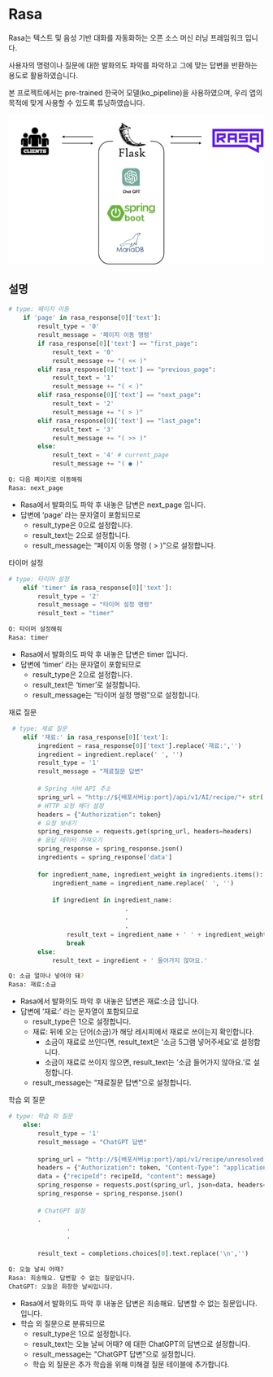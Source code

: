 # Rasa

Rasa는 텍스트 및 음성 기반 대화를 자동화하는 오픈 소스 머신 러닝 프레임워크 입니다.

사용자의 명령이나 질문에 대한 발화의도 파악를 파악하고 그에 맞는 답변을 반환하는 용도로 활용하였습니다.

본 프로젝트에서는 pre-trained 한국어 모델(ko_pipeline)을 사용하였으며, 우리 앱의 목적에 맞게 사용할 수 있도록 튜닝하였습니다.

![Untitled](https://github.com/YOBEE-8th/.github/blob/main/profile/backend_contents/img/rasa.png)

## 설명

```python
# type: 페이지 이동
    if 'page' in rasa_response[0]['text']:
        result_type = '0'
        result_message = '페이지 이동 명령'
        if rasa_response[0]['text'] == "first_page":
            result_text = '0'
            result_message += "( << )"
        elif rasa_response[0]['text'] == "previous_page":
            result_text = '1'
            result_message += "( < )"
        elif rasa_response[0]['text'] == "next_page":
            result_text = '2'
            result_message += "( > )"
        elif rasa_response[0]['text'] == "last_page":
            result_text = '3'
            result_message += "( >> )"
        else:
            result_text = '4' # current_page
            result_message += "( ● )"
```

```bash
Q: 다음 페이지로 이동해줘
Rasa: next_page
```

- Rasa에서 발화의도 파악 후 내놓은 답변은 next_page 입니다.
- 답변에 ‘page’ 라는 문자열이 포함되므로
  - result_type은 0으로 설정합니다.
  - result_text는 2으로 설정합니다.
  - result_message는 “페이지 이동 명령 ( > )”으로 설정합니다.

타이머 설정

```python
# type: 타이머 설정
    elif 'timer' in rasa_response[0]['text']:
        result_type = '2'
        result_message = "타이머 설정 명령"
        result_text = "timer"
```

```bash
Q: 타이머 설정해줘
Rasa: timer
```

- Rasa에서 발화의도 파악 후 내놓은 답변은 timer 입니다.
- 답변에 ‘timer’ 라는 문자열이 포함되므로
  - result_type은 2으로 설정합니다.
  - result_text은 ‘timer’로 설정합니다.
  - result_message는 “타이머 설정 명령”으로 설정합니다.

재료 질문

```python
 # type: 재료 질문
    elif '재료:' in rasa_response[0]['text']:
        ingredient = rasa_response[0]['text'].replace('재료:','')
        ingredient = ingredient.replace(' ', '')
        result_type = '1'
        result_message = "재료질문 답변"

        # Spring 서버 API 주소
        spring_url = "http://${배포서버ip:port}/api/v1/AI/recipe/"+ str(recipeId) +"/ingredient"
        # HTTP 요청 헤더 설정
        headers = {"Authorization": token}
        # 요청 보내기
        spring_response = requests.get(spring_url, headers=headers)
        # 응답 데이터 가져오기
        spring_response = spring_response.json()
        ingredients = spring_response['data']

        for ingredient_name, ingredient_weight in ingredients.items():
            ingredient_name = ingredient_name.replace(' ', '')

            if ingredient in ingredient_name:
								.
								.
								.
                result_text = ingredient_name + ' ' + ingredient_weight +' 넣어주세요'
                break
        else:
            result_text = ingredient + ' 들어가지 않아요.'
```

```bash
Q: 소금 얼마나 넣어야 돼?
Rasa: 재료:소금
```

- Rasa에서 발화의도 파악 후 내놓은 답변은 재료:소금 입니다.
- 답변에 ‘재료:’ 라는 문자열이 포함되므로
  - result_type은 1으로 설정합니다.
  - 재료: 뒤에 오는 단어(소금)가 해당 레시피에서 재료로 쓰이는지 확인합니다.
    - 소금이 재료로 쓰인다면, result_text은 ‘소금 5그램 넣어주세요’로 설정합니다.
    - 소금이 재료로 쓰이지 않으면, result_text는 ‘소금 들어가지 않아요.’로 설정합니다.
  - result_message는 “재료질문 답변”으로 설정합니다.

학습 외 질문

```python
# type: 학습 외 질문
    else:
        result_type = '1'
        result_message = "ChatGPT 답변"

        spring_url = "http://${배포서버ip:port}/api/v1/recipe/unresolved"
        headers = {"Authorization": token, "Content-Type": "application/json"}
        data = {"recipeId": recipeId, "content": message}
        spring_response = requests.post(spring_url, json=data, headers=headers)
        spring_response = spring_response.json()

        # ChatGPT 설정
        .
				.
				.

        result_text = completions.choices[0].text.replace('\n','')
```

```python
Q: 오늘 날씨 어때?
Rasa: 죄송해요. 답변할 수 없는 질문입니다.
ChatGPT: 오늘은 화창한 날씨입니다.
```

- Rasa에서 발화의도 파악 후 내놓은 답변은 죄송해요. 답변할 수 없는 질문입니다. 입니다.
- 학습 외 질문으로 분류되므로
  - result_type은 1으로 설정합니다.
  - result_text는 오늘 날씨 어때? 에 대한 ChatGPT의 답변으로 설정합니다.
  - result_message는 "ChatGPT 답변"으로 설정합니다.
  - 학습 외 질문은 추가 학습을 위해 미해결 질문 테이블에 추가합니다.
